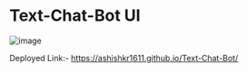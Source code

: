 # Text-Chat-Bot UI

![image](https://github.com/user-attachments/assets/743d0e38-4ab3-4ea3-b11b-bab9a92da209)


Deployed Link:- https://ashishkr1611.github.io/Text-Chat-Bot/
